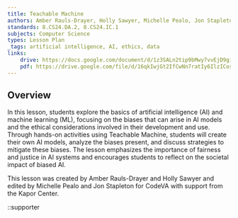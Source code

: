 ```yaml
---
title: Teachable Machine
authors: Amber Rauls-Drayer, Holly Sawyer, Michelle Pealo, Jon Stapleton
standards: 8.CS24.DA.2, 8.CS24.IC.1
subjects: Computer Science
types: Lesson Plan
_tags: artificial intelligence, AI, ethics, data
links:
    drive: https://docs.google.com/document/d/1z3SALn2tip9bMwy7vvEjD9gi8DJNuy2BQ-D2aAZB98M/edit?usp=sharing
    pdf: https://drive.google.com/file/d/16qkIwjGt2IfCwNn7ratIy6IlzICosQ3V/view?usp=drive_link
---
```


## Overview

In this lesson, students explore the basics of artificial intelligence (AI) and machine learning (ML), focusing on the biases that can arise in AI models and the ethical considerations involved in their development and use. Through hands-on activities using Teachable Machine, students will create their own AI models, analyze the biases present, and discuss strategies to mitigate these biases. The lesson emphasizes the importance of fairness and justice in AI systems and encourages students to reflect on the societal impact of biased AI. 

This lesson was created by Amber Rauls-Drayer and Holly Sawyer and edited by Michelle Pealo and Jon Stapleton for CodeVA with support from the Kapor Center.

::supporter